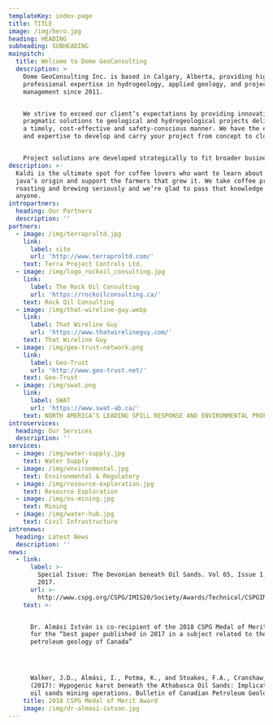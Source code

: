```yaml
---
templateKey: index-page
title: TITLE
image: /img/hero.jpg
heading: HEADING
subheading: SUBHEADING
mainpitch:
  title: Welcome to Dome GeoConsulting
  description: >
    Dome GeoConsulting Inc. is based in Calgary, Alberta, providing high-level
    professional expertise in hydrogeology, applied geology, and project
    management since 2011.


    We strive to exceed our client‘s expectations by providing innovative and
    pragmatic solutions to geological and hydrogeological projects delivered in
    a timely, cost-effective and safety-conscious manner. We have the experience
    and expertise to develop and carry your project from concept to closure.


    Project solutions are developed strategically to fit broader business goals.
description: >-
  Kaldi is the ultimate spot for coffee lovers who want to learn about their
  java’s origin and support the farmers that grew it. We take coffee production,
  roasting and brewing seriously and we’re glad to pass that knowledge to
  anyone.
intropartners:
  heading: Our Partners
  description: ''
partners:
  - image: /img/terraproltd.jpg
    link:
      label: site
      url: 'http://www.terraproltd.com/'
    text: Terra Project Controls Ltd.
  - image: /img/logo_rockoil_consulting.jpg
    link:
      label: The Rock Oil Consulting
      url: 'https://rockoilconsulting.ca/'
    text: Rock Oil Consulting
  - image: /img/that-wireline-guy.webp
    link:
      label: That Wireline Guy
      url: 'https://www.thatwirelineguy.com/'
    text: That Wireline Guy
  - image: /img/geo-trust-network.png
    link:
      label: Geo-Trust
      url: 'http://www.geo-trust.net/'
    text: Geo-Trust
  - image: /img/swat.png
    link:
      label: SWAT
      url: 'https://www.swat-ab.ca/'
    text: NORTH AMERICA’S LEADING SPILL RESPONSE AND ENVIRONMENTAL PROFESSIONALS
introservices:
  heading: Our Services
  description: ''
services:
  - image: /img/water-supply.jpg
    text: Water Supply
  - image: /img/environmental.jpg
    text: Environmental & Regulatory
  - image: /img/resource-exploration.jpg
    text: Resource Exploration
  - image: /img/os-mining.jpg
    text: Mining
  - image: /img/water-hub.jpg
    text: Civil Infrastructure
intronews:
  heading: Latest News
  description: ''
news:
  - link:
      label: >-
        Special Issue: The Devonian beneath Oil Sands. Vol 65, Issue 1, March
        2017.
      url: >-
        http://www.cspg.org/CSPG/IMIS20/Society/Awards/Technical/CSPGIMIS20/Members/Awards/Technical_Awards.aspx?hkey=5330fd76-7dfe-4295-a0d2-d9c88e9d01e5
    text: >-


      Dr. Almási István is co-recipient of the 2018 CSPG Medal of Merit Award,
      for the “best paper published in 2017 in a subject related to the
      petroleum geology of Canada”




      Walker, J.D., Almási, I., Potma, K., and Stoakes, F.A., Cranshaw, J.C.,
      (2017): Hypogenic karst beneath the Athabasca Oil Sands: Implications for
      oil sands mining operations. Bulletin of Canadian Petroleum Geology.
    title: 2018 CSPG Medal of Merit Award
    image: /img/dr-almasi-istvan.jpg
---
```


